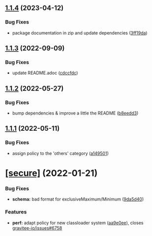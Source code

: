 ## [1.1.4](https://github.com/gravitee-io/gravitee-policy-circuit-breaker/compare/1.1.3...1.1.4) (2023-04-12)


### Bug Fixes

* package documentation in zip and update dependencies ([3ff19da](https://github.com/gravitee-io/gravitee-policy-circuit-breaker/commit/3ff19da02f76cdd4b57be87a9c13a6fea25f2733))

## [1.1.3](https://github.com/gravitee-io/gravitee-policy-circuit-breaker/compare/1.1.2...1.1.3) (2022-09-09)


### Bug Fixes

* update README.adoc ([cdccfdc](https://github.com/gravitee-io/gravitee-policy-circuit-breaker/commit/cdccfdc3adfe2f99c442e7515d139fdbfde564b2))

## [1.1.2](https://github.com/gravitee-io/gravitee-policy-circuit-breaker/compare/1.1.1...1.1.2) (2022-05-27)


### Bug Fixes

* bump dependencies & improve a little the README ([b8eedd3](https://github.com/gravitee-io/gravitee-policy-circuit-breaker/commit/b8eedd3a2102d8fe80c84ff37a4234cf38308023))

## [1.1.1](https://github.com/gravitee-io/gravitee-policy-circuit-breaker/compare/1.1.0...1.1.1) (2022-05-11)


### Bug Fixes

* assign policy to the 'others' category ([a149501](https://github.com/gravitee-io/gravitee-policy-circuit-breaker/commit/a14950109ace66d31bfda569101cf716a3370d17))

# [[secure]](https://github.com/gravitee-io/gravitee-policy-circuit-breaker/compare/1.0.1...[secure]) (2022-01-21)


### Bug Fixes

* **schema:** bad format for exclusiveMaximum/Minimum ([9da5d40](https://github.com/gravitee-io/gravitee-policy-circuit-breaker/commit/9da5d40bdc7509a05a56bc3ea4532afea7a2c902))


### Features

* **perf:** adapt policy for new classloader system ([aa9e0ee](https://github.com/gravitee-io/gravitee-policy-circuit-breaker/commit/aa9e0ee08ea59c255be15fc717af50e6657b7bc7)), closes [gravitee-io/issues#6758](https://github.com/gravitee-io/issues/issues/6758)
